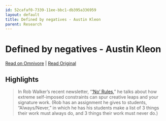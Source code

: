 ```yaml
---
id: 52cafaf0-7339-11ee-bbc1-db395a336959
layout: default
title: Defined by negatives - Austin Kleon
parent: Research
---
```


# Defined by negatives - Austin Kleon

[Read on Omnivore](https://omnivore.app/me/defined-by-negatives-austin-kleon-18b66fec0b1) | [Read Original](https://austinkleon.com/2023/10/20/defined-by-negatives)

## Highlights

> In Rob Walker’s recent newsletter, “[‘No’ Rules,](https://robwalker.substack.com/p/no-rules)” he talks about how extreme self-imposed constraints can spur creative leaps and your signature work. (Rob has an assignment he gives to students, “Always/Never,” in which he has his students make a list of 3 things their work must always do, and 3 things their work must never do.)

